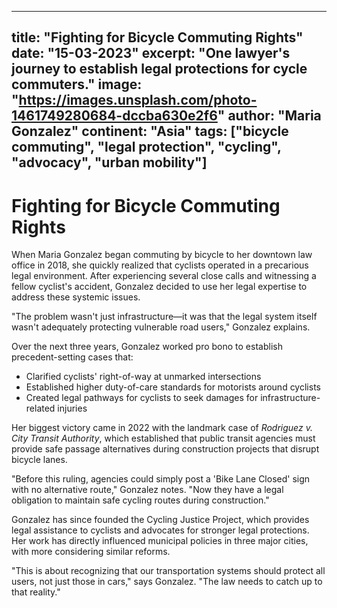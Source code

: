 
---
title: "Fighting for Bicycle Commuting Rights"
date: "15-03-2023"
excerpt: "One lawyer's journey to establish legal protections for cycle commuters."
image: "https://images.unsplash.com/photo-1461749280684-dccba630e2f6"
author: "Maria Gonzalez"
continent: "Asia"
tags: ["bicycle commuting", "legal protection", "cycling", "advocacy", "urban mobility"]
---

# Fighting for Bicycle Commuting Rights

When Maria Gonzalez began commuting by bicycle to her downtown law office in 2018, she quickly realized that cyclists operated in a precarious legal environment. After experiencing several close calls and witnessing a fellow cyclist's accident, Gonzalez decided to use her legal expertise to address these systemic issues.

"The problem wasn't just infrastructure—it was that the legal system itself wasn't adequately protecting vulnerable road users," Gonzalez explains.

Over the next three years, Gonzalez worked pro bono to establish precedent-setting cases that:

- Clarified cyclists' right-of-way at unmarked intersections
- Established higher duty-of-care standards for motorists around cyclists
- Created legal pathways for cyclists to seek damages for infrastructure-related injuries

Her biggest victory came in 2022 with the landmark case of *Rodriguez v. City Transit Authority*, which established that public transit agencies must provide safe passage alternatives during construction projects that disrupt bicycle lanes.

"Before this ruling, agencies could simply post a 'Bike Lane Closed' sign with no alternative route," Gonzalez notes. "Now they have a legal obligation to maintain safe cycling routes during construction."

Gonzalez has since founded the Cycling Justice Project, which provides legal assistance to cyclists and advocates for stronger legal protections. Her work has directly influenced municipal policies in three major cities, with more considering similar reforms.

"This is about recognizing that our transportation systems should protect all users, not just those in cars," says Gonzalez. "The law needs to catch up to that reality."

